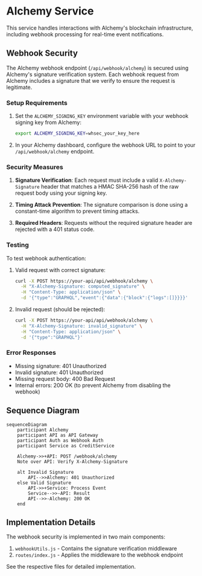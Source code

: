 # Alchemy Service

This service handles interactions with Alchemy's blockchain infrastructure, including webhook processing for real-time event notifications.

## Webhook Security

The Alchemy webhook endpoint (`/api/webhook/alchemy`) is secured using Alchemy's signature verification system. Each webhook request from Alchemy includes a signature that we verify to ensure the request is legitimate.

### Setup Requirements

1. Set the `ALCHEMY_SIGNING_KEY` environment variable with your webhook signing key from Alchemy:
   ```bash
   export ALCHEMY_SIGNING_KEY=whsec_your_key_here
   ```

2. In your Alchemy dashboard, configure the webhook URL to point to your `/api/webhook/alchemy` endpoint.

### Security Measures

1. **Signature Verification**: Each request must include a valid `X-Alchemy-Signature` header that matches a HMAC SHA-256 hash of the raw request body using your signing key.

2. **Timing Attack Prevention**: The signature comparison is done using a constant-time algorithm to prevent timing attacks.

3. **Required Headers**: Requests without the required signature header are rejected with a 401 status code.

### Testing

To test webhook authentication:

1. Valid request with correct signature:
   ```bash
   curl -X POST https://your-api/api/webhook/alchemy \
     -H "X-Alchemy-Signature: computed_signature" \
     -H "Content-Type: application/json" \
     -d '{"type":"GRAPHQL","event":{"data":{"block":{"logs":[]}}}}'
   ```

2. Invalid request (should be rejected):
   ```bash
   curl -X POST https://your-api/api/webhook/alchemy \
     -H "X-Alchemy-Signature: invalid_signature" \
     -H "Content-Type: application/json" \
     -d '{"type":"GRAPHQL"}'
   ```

### Error Responses

- Missing signature: 401 Unauthorized
- Invalid signature: 401 Unauthorized
- Missing request body: 400 Bad Request
- Internal errors: 200 OK (to prevent Alchemy from disabling the webhook)

## Sequence Diagram

```mermaid
sequenceDiagram
    participant Alchemy
    participant API as API Gateway
    participant Auth as Webhook Auth
    participant Service as CreditService
    
    Alchemy->>+API: POST /webhook/alchemy
    Note over API: Verify X-Alchemy-Signature
    
    alt Invalid Signature
        API-->>Alchemy: 401 Unauthorized
    else Valid Signature
        API->>+Service: Process Event
        Service-->>-API: Result
        API-->>-Alchemy: 200 OK
    end
```

## Implementation Details

The webhook security is implemented in two main components:

1. `webhookUtils.js` - Contains the signature verification middleware
2. `routes/index.js` - Applies the middleware to the webhook endpoint

See the respective files for detailed implementation. 